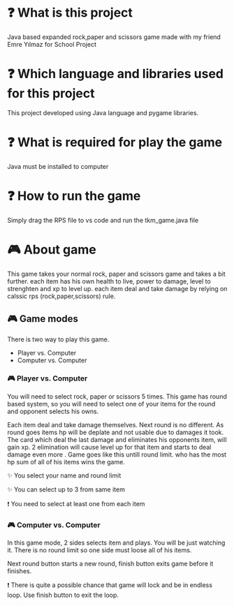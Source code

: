 # :question: What is this project
 Java based expanded rock,paper and scissors game made with my friend Emre Yılmaz for School Project

 # :question: Which language and libraries used for this project
 This project developed using Java language and pygame libraries.

 # :question: What is required for play the game
 Java must be installed to computer

 # :question: How to run the game
 Simply drag the RPS file to vs code and run the tkm_game.java file

 # :video_game: About game
 This game takes your normal rock, paper and scissors game and takes a bit further. each item has his own health to live, power to damage, level to strenghten and xp to level up. each item deal and take damage by relying on calssic rps (rock,paper,scissors) rule. 

 ## :video_game: Game modes
 There is two way to play this game. 
 * Player vs. Computer
 * Computer vs. Computer

 ### :video_game: Player vs. Computer
 You will need to select rock, paper or scissors 5 times. This game has round based system, so you will need to select one of your items for the round and opponent selects his owns.

 Each item deal and take damage themselves. Next round is no different. As round goes items hp will be deplate and not usable due to damages it took. The card which deal the last damage and eliminates his opponents item, will gain xp. 2 elimination will cause level up for that item and starts to deal damage even more . Game goes like this untill round limit. who has the most hp sum of all of his items wins the game.

  :sparkles: You select your name and round limit
  
  :sparkles: You can select up to 3 from same item
 
  :exclamation: You need to select at least one from each item

  ### :video_game: Computer vs. Computer
  In this game mode, 2 sides selects item and plays. You will be just watching it. There is no round limit so one side must loose all of his items.
 
  Next round button starts a new round, finish button exits game before it finishes.

   :exclamation: There is quite a possible chance that game will lock and be in endless loop. Use finish button to exit the loop.


